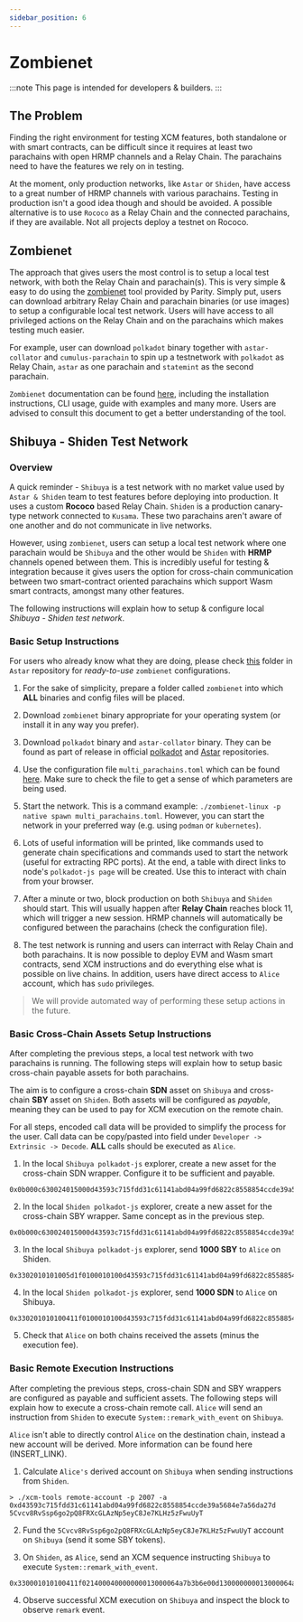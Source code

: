 ```yaml
---
sidebar_position: 6
---
```


# Zombienet

:::note
This page is intended for developers & builders.
:::

## The Problem

Finding the right environment for testing XCM features, both standalone or with smart contracts, can be difficult since it requires at least two parachains with open HRMP channels and a Relay Chain. The parachains need to have the features we rely on in testing.

At the moment, only production networks, like `Astar` or `Shiden`, have access to a great number of HRMP channels with various parachains. Testing in production isn't a good idea though and should be avoided. A possible alternative is to use `Rococo` as a Relay Chain and the connected parachains, if they are available. Not all projects deploy a testnet on Rococo.

## Zombienet

The approach that gives users the most control is to setup a local test network, with both the Relay Chain and parachain(s). This is very simple & easy to do using the [zombienet](https://github.com/paritytech/zombienet) tool provided by Parity. Simply put, users can download arbitrary Relay Chain and parachain binaries (or use images) to setup a configurable local test network. Users will have access to all privileged actions on the Relay Chain and on the parachains which makes testing much easier.

For example, user can download `polkadot` binary together with `astar-collator` and `cumulus-parachain` to spin up a testnetwork with `polkadot` as Relay Chain, `astar` as one parachain and `statemint` as the second parachain.

`Zombienet` documentation can be found [here](https://paritytech.github.io/zombienet/), including the installation instructions, CLI usage, guide with examples and many more. Users are advised to consult this document to get a better understanding of the tool.

## Shibuya - Shiden Test Network

### Overview

A quick reminder - `Shibuya` is a test network with no market value used by `Astar & Shiden` team to test features before deploying into production. It uses a custom **Rococo** based Relay Chain. `Shiden` is a production canary-type network connected to `Kusama`. These two parachains aren't aware of one another and do not communicate in live networks.

However, using `zombienet`, users can setup a local test network where one parachain would be `Shibuya` and the other would be `Shiden` with **HRMP** channels opened between them. This is incredibly useful for testing & integration because it gives users the option for cross-chain communication between two smart-contract oriented parachains which support Wasm smart contracts, amongst many other features.

The following instructions will explain how to setup & configure local _Shibuya - Shiden test network_.

### Basic Setup Instructions

For users who already know what they are doing, please check [this](https://github.com/AstarNetwork/Astar/tree/master/third-party/zombienet) folder in `Astar` repository for _ready-to-use_ `zombienet` configurations.

1. For the sake of simplicity, prepare a folder called `zombienet` into which **ALL** binaries and config files will be placed.

2. Download `zombienet` binary appropriate for your operating system (or install it in any way you prefer).

3. Download `polkadot` binary and `astar-collator` binary. They can be found as part of release in official [polkadot](https://github.com/paritytech/polkadot/releases) and [Astar](https://github.com/AstarNetwork/Astar/releases) repositories.

4. Use the configuration file `multi_parachains.toml` which can be found [here](https://github.com/AstarNetwork/Astar/tree/master/third-party/zombienet). Make sure to check the file to get a sense of which parameters are being used.

5. Start the network. This is a command example: `./zombienet-linux -p native spawn multi_parachains.toml`. However, you can start the network in your preferred way (e.g. using `podman` or `kubernetes`).

6. Lots of useful information will be printed, like commands used to generate chain specifications and commands used to start the network (useful for extracting RPC ports). At the end, a table with direct links to node's `polkadot-js page` will be created. Use this to interact with chain from your browser.

7. After a minute or two, block production on both `Shibuya` and `Shiden` should start. This will usually happen after **Relay Chain** reaches block 11, which will trigger a new session. HRMP channels will automatically be configured between the parachains (check the configuration file).

8. The test network is running and users can interract with Relay Chain and both parachains. It is now possible to deploy EVM and Wasm smart contracts, send XCM instructions and do everything else what is possible on live chains. In addition, users have direct access to `Alice` account, which has `sudo` privileges.

> We will provide automated way of performing these setup actions in the future.

### Basic Cross-Chain Assets Setup Instructions

After completing the previous steps, a local test network with two parachains is running.
The following steps will explain how to setup basic cross-chain payable assets for both parachains.

The aim is to configure a cross-chain **SDN** asset on `Shibuya` and cross-chain **SBY** asset on `Shiden`. Both assets will be configured as _payable_, meaning they can be used to pay for XCM execution on the remote chain.

For all steps, encoded call data will be provided to simplify the process for the user. Call data can be copy/pasted into field under `Developer -> Extrinsic -> Decode`. **ALL** calls should be executed as `Alice`.

1. In the local `Shibuya polkadot-js` explorer, create a new asset for the cross-chain SDN wrapper. Configure it to be sufficient and payable.
```
0x0b000c630024015000d43593c715fdd31c61141abd04a99fd6822c8558854ccde39a5684e7a56da27d010463003600010101005d1f5063003601010101005d1f070010a5d4e8
```

2. In the local `Shiden polkadot-js` explorer, create a new asset for the cross-chain SBY wrapper. Same concept as in the previous step.
```
0x0b000c630024015000d43593c715fdd31c61141abd04a99fd6822c8558854ccde39a5684e7a56da27d01046300360001010100411f506300360101010100411f070010a5d4e8
```

3. In the local `Shibuya polkadot-js` explorer, send **1000 SBY** to `Alice` on Shiden.
```
0x3302010101005d1f0100010100d43593c715fdd31c61141abd04a99fd6822c8558854ccde39a5684e7a56da27d010400000000170000a0dec5adc9353600000000
```

4. In the local `Shiden polkadot-js` explorer, send **1000 SDN** to `Alice` on Shibuya.
```
0x330201010100411f0100010100d43593c715fdd31c61141abd04a99fd6822c8558854ccde39a5684e7a56da27d010400000000170000a0dec5adc9353600000000
```

5. Check that `Alice` on both chains received the assets (minus the execution fee).

### Basic Remote Execution Instructions

After completing the previous steps, cross-chain SDN and SBY wrappers are configured as payable and sufficient assets.
The following steps will explain how to execute a cross-chain remote call. `Alice` will send an instruction from `Shiden` to execute `System::remark_with_event` on `Shibuya`.

`Alice` isn't able to directly control `Alice` on the destination chain, instead a new account will be derived. More information can be found here (INSERT_LINK).

1. Calculate `Alice's` derived account on `Shibuya` when sending instructions from `Shiden`.
```
> ./xcm-tools remote-account -p 2007 -a 0xd43593c715fdd31c61141abd04a99fd6822c8558854ccde39a5684e7a56da27d
5Cvcv8RvSsp6go2pQ8FRXcGLAzNp5eyC8Je7KLHz5zFwuUyT
```

2. Fund the `5Cvcv8RvSsp6go2pQ8FRXcGLAzNp5eyC8Je7KLHz5zFwuUyT` account on `Shibuya` (send it some SBY tokens).

3. On `Shiden`, as `Alice`, send an XCM sequence instructing `Shibuya` to execute `System::remark_with_event`.
```
0x330001010100411f021400040000000013000064a7b3b6e00d130000000013000064a7b3b6e00d00060102286bee200a07144173746172140d010004000101002611a3b92e2351f8b6c98b7b0654dc1daab45b2619ea357a848d4fe2b5ae1863
```
4. Observe successful XCM execution on `Shibuya` and inspect the block to observe `remark` event.
